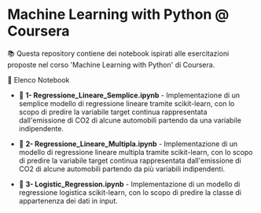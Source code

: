 # Machine Learning with Python @ Coursera

📚 Questa repository contiene dei notebook ispirati alle esercitazioni proposte nel corso 'Machine Learning with Python' di Coursera.


📖 Elenco Notebook

- 📂 **1- Regressione_Lineare_Semplice.ipynb** - Implementazione di un semplice modello di regressione lineare tramite scikit-learn, con lo scopo di predire la variabile target continua rappresentata dall'emissione di CO2 di alcune automobili partendo da una variabile indipendente.

- 📂 **2- Regressione_Lineare_Multipla.ipynb** - Implementazione di un modello di regressione lineare multipla tramite scikit-learn, con lo scopo di predire la variabile target continua rappresentata dall'emissione di CO2 di alcune automobili partendo da più variabili indipendenti.

- 📂 **3- Logistic_Regression.ipynb** - Implementazione di un modello di regressione logistica scikit-learn, con lo scopo di predire la classe di appartenenza dei dati in input.
